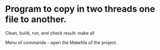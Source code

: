 # Program to copy in two threads one file to another.

Clean, build, run, and check result:
  make all

Menu of commands - open the Makefile of the project.
